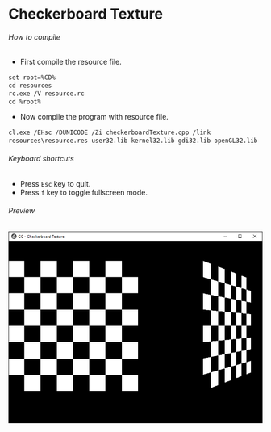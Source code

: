 Checkerboard Texture
====================

###### How to compile

- First compile the resource file.

```
set root=%CD%
cd resources
rc.exe /V resource.rc
cd %root%
```

- Now compile the program with resource file.

```
cl.exe /EHsc /DUNICODE /Zi checkerboardTexture.cpp /link resources\resource.res user32.lib kernel32.lib gdi32.lib openGL32.lib
```

###### Keyboard shortcuts
- Press ```Esc``` key to quit.
- Press ```f``` key to toggle fullscreen mode.

###### Preview

![checkerboardTexture][checkerboardTexture-image]

<!-- Image declaration -->

[checkerboardTexture-image]: ./preview/checkerboardTexture.png "Checkerboard Texture"
